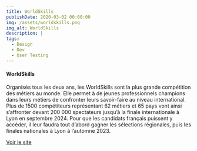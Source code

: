```yaml
---
title: WorldSkills
publishDate: 2020-03-02 00:00:00
img: /assets/worldskills.png
img_alt: WorldSkills
description: |
tags:
  - Design
  - Dev
  - User Testing
---
```

<div>
<h4>WorldSkills</h4>
<p>Organisés tous les deux ans, les WorldSkills sont la plus grande compétition des métiers au monde. Elle permet à de jeunes professionnels champions dans leurs métiers de confronter leurs savoir-faire au niveau international. Plus de 1500 compétiteurs représentant 62 métiers et 65 pays vont ainsi s’affronter devant 200 000 spectateurs jusqu’à la finale internationale à Lyon en septembre 2024. Pour que les candidats français puissent y accéder, il leur faudra tout d’abord gagner les sélections régionales, puis les finales nationales à Lyon à l’automne 2023.</p>
  <a href="https://www.worldskills.com" class="btn btn-primary">Voir le site</a>
</div>
